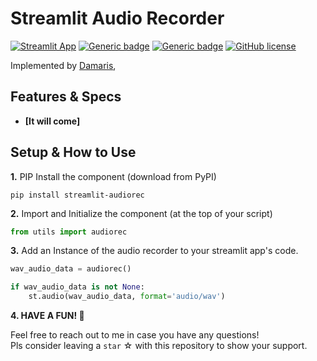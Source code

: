 # Streamlit Audio Recorder

[![Streamlit App](https://static.streamlit.io/badges/streamlit_badge_black_white.svg)](https://audiorecorder.streamlit.app/)
[![Generic badge](https://img.shields.io/badge/PyPI-pip_install_streamlit--audiorec-black.svg)](https://pypi.org/project/streamlit-audiorec/)
[![Generic badge](https://img.shields.io/badge/Package-v0.1.3-blue.svg)](https://pypi.org/project/streamlit-audiorec/)
[![GitHub license](https://img.shields.io/badge/Licence-MIT-gr.svg)](https://github.com/stefanrmmr/streamlit-audio-recorder/blob/main/LICENCE)


Implemented by [Damaris](https://www.linkedin.com/in/ndams55/), <br/>


## Features & Specs
-  **[It will come]**<br>

## Setup & How to Use
**1.** PIP Install the component (download from PyPI)
```
pip install streamlit-audiorec
```
**2.** Import and Initialize the component (at the top of your script)
```python
from utils import audiorec
```
**3.** Add an Instance of the audio recorder to your streamlit app's code.
```python 
wav_audio_data = audiorec()

if wav_audio_data is not None:
    st.audio(wav_audio_data, format='audio/wav')
```
**4. HAVE A FUN! 🎈**

Feel free to reach out to me in case you have any questions! <br>
Pls consider leaving a `star` ☆ with this repository to show your support.
